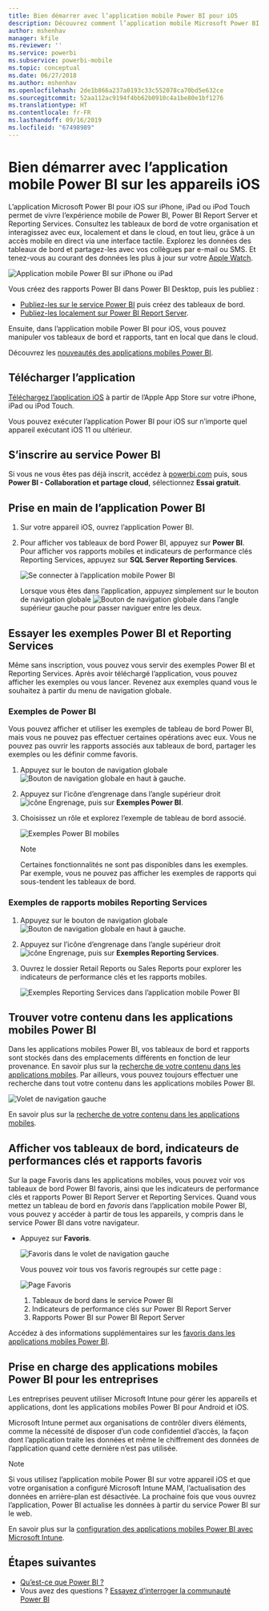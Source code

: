 ```yaml
---
title: Bien démarrer avec l’application mobile Power BI pour iOS
description: Découvrez comment l’application mobile Microsoft Power BI pour iOS parvient à mettre Power BI dans votre poche, avec un accès mobile aux informations métier en local et dans le cloud.
author: mshenhav
manager: kfile
ms.reviewer: ''
ms.service: powerbi
ms.subservice: powerbi-mobile
ms.topic: conceptual
ms.date: 06/27/2018
ms.author: mshenhav
ms.openlocfilehash: 2de1b866a237a0193c33c552078ca70bd5e632ce
ms.sourcegitcommit: 52aa112ac9194f4bb62b0910c4a1be80e1bf1276
ms.translationtype: HT
ms.contentlocale: fr-FR
ms.lasthandoff: 09/16/2019
ms.locfileid: "67498989"
---
```

# <a name="get-started-with-the-power-bi-mobile-app-on-ios-devices"></a>Bien démarrer avec l’application mobile Power BI sur les appareils iOS
L’application Microsoft Power BI pour iOS sur iPhone, iPad ou iPod Touch permet de vivre l’expérience mobile de Power BI, Power BI Report Server et Reporting Services. Consultez les tableaux de bord de votre organisation et interagissez avec eux, localement et dans le cloud, en tout lieu, grâce à un accès mobile en direct via une interface tactile. Explorez les données des tableaux de bord et partagez-les avec vos collègues par e-mail ou SMS. Et tenez-vous au courant des données les plus à jour sur votre [Apple Watch](mobile-apple-watch.md).  

![Application mobile Power BI sur iPhone ou iPad](./media/mobile-iphone-app-get-started/pbi_ipad_iphonedevices.png)

Vous créez des rapports Power BI dans Power BI Desktop, puis les publiez :

* [Publiez-les sur le service Power BI](../../service-get-started.md) puis créez des tableaux de bord.
* [Publiez-les localement sur Power BI Report Server](../../report-server/quickstart-create-powerbi-report.md).

Ensuite, dans l’application mobile Power BI pour iOS, vous pouvez manipuler vos tableaux de bord et rapports, tant en local que dans le cloud.

Découvrez les [nouveautés des applications mobiles Power BI](mobile-whats-new-in-the-mobile-apps.md).

## <a name="download-the-app"></a>Télécharger l’application
[Téléchargez l’application iOS](http://go.microsoft.com/fwlink/?LinkId=522062 "Téléchargez l’application iPhone") à partir de l’Apple App Store sur votre iPhone, iPad ou iPod Touch.

Vous pouvez exécuter l’application Power BI pour iOS sur n’importe quel appareil exécutant iOS 11 ou ultérieur. 

## <a name="sign-up-for-the-power-bi-service"></a>S’inscrire au service Power BI
Si vous ne vous êtes pas déjà inscrit, accédez à [powerbi.com](https://powerbi.microsoft.com/get-started/) puis, sous **Power BI - Collaboration et partage cloud**, sélectionnez **Essai gratuit**.


## <a name="get-started-with-the-power-bi-app"></a>Prise en main de l’application Power BI
1. Sur votre appareil iOS, ouvrez l’application Power BI.
2. Pour afficher vos tableaux de bord Power BI, appuyez sur **Power BI**.  
   Pour afficher vos rapports mobiles et indicateurs de performance clés Reporting Services, appuyez sur **SQL Server Reporting Services**.
   
   ![Se connecter à l’application mobile Power BI](./media/mobile-iphone-app-get-started/power-bi-connect-to-login.png)
   
   Lorsque vous êtes dans l’application, appuyez simplement sur le bouton de navigation globale ![Bouton de navigation globale](./././media/mobile-iphone-app-get-started/power-bi-iphone-global-nav-button.png) dans l’angle supérieur gauche pour passer naviguer entre les deux. 

## <a name="try-the-power-bi-and-reporting-services-samples"></a>Essayer les exemples Power BI et Reporting Services
Même sans inscription, vous pouvez vous servir des exemples Power BI et Reporting Services. Après avoir téléchargé l’application, vous pouvez afficher les exemples ou vous lancer. Revenez aux exemples quand vous le souhaitez à partir du menu de navigation globale.

### <a name="power-bi-samples"></a>Exemples de Power BI
Vous pouvez afficher et utiliser les exemples de tableau de bord Power BI, mais vous ne pouvez pas effectuer certaines opérations avec eux. Vous ne pouvez pas ouvrir les rapports associés aux tableaux de bord, partager les exemples ou les définir comme favoris.

1. Appuyez sur le bouton de navigation globale ![Bouton de navigation globale](./././media/mobile-iphone-app-get-started/power-bi-iphone-global-nav-button.png) en haut à gauche.
2. Appuyez sur l’icône d’engrenage dans l’angle supérieur droit ![icône Engrenage](././media/mobile-iphone-app-get-started/power-bi-ios-gear-icon.png), puis sur **Exemples Power BI**.
3. Choisissez un rôle et explorez l’exemple de tableau de bord associé.  
   
   ![Exemples Power BI mobiles](./media/mobile-iphone-app-get-started/power-bi-iphone-powerbi-samples.png)
   
   > [!NOTE]
   > Certaines fonctionnalités ne sont pas disponibles dans les exemples. Par exemple, vous ne pouvez pas afficher les exemples de rapports qui sous-tendent les tableaux de bord. 
   > 
   > 

### <a name="reporting-services-mobile-report-samples"></a>Exemples de rapports mobiles Reporting Services
1. Appuyez sur le bouton de navigation globale ![Bouton de navigation globale](./././media/mobile-iphone-app-get-started/power-bi-iphone-global-nav-button.png) en haut à gauche.
2. Appuyez sur l’icône d’engrenage dans l’angle supérieur droit ![icône Engrenage](././media/mobile-iphone-app-get-started/power-bi-ios-gear-icon.png), puis sur **Exemples Reporting Services**.
3. Ouvrez le dossier Retail Reports ou Sales Reports pour explorer les indicateurs de performance clés et les rapports mobiles.
   
   ![Exemples Reporting Services dans l’application mobile Power BI](./media/mobile-iphone-app-get-started/power-bi-reporting-services-samples.png)

## <a name="find-your-content-in-the-power-bi-mobile-apps"></a>Trouver votre contenu dans les applications mobiles Power BI
Dans les applications mobiles Power BI, vos tableaux de bord et rapports sont stockés dans des emplacements différents en fonction de leur provenance. En savoir plus sur la [recherche de votre contenu dans les applications mobiles](mobile-apps-quickstart-view-dashboard-report.md). Par ailleurs, vous pouvez toujours effectuer une recherche dans tout votre contenu dans les applications mobiles Power BI. 

![Volet de navigation gauche](./media/mobile-iphone-app-get-started/power-bi-iphone-left-nav.png)

En savoir plus sur la [recherche de votre contenu dans les applications mobiles](mobile-apps-quickstart-view-dashboard-report.md).

## <a name="view-your-favorite-dashboards-kpis-and-reports"></a>Afficher vos tableaux de bord, indicateurs de performances clés et rapports favoris
Sur la page Favoris dans les applications mobiles, vous pouvez voir vos tableaux de bord Power BI favoris, ainsi que les indicateurs de performance clés et rapports Power BI Report Server et Reporting Services. Quand vous mettez un tableau de bord en *favoris* dans l’application mobile Power BI, vous pouvez y accéder à partir de tous les appareils, y compris dans le service Power BI dans votre navigateur. 

* Appuyez sur **Favoris**.
  
   ![Favoris dans le volet de navigation gauche](./media/mobile-iphone-app-get-started/power-bi-iphone-favorites-nav.png)
  
   Vous pouvez voir tous vos favoris regroupés sur cette page :
  
   ![Page Favoris](./media/mobile-iphone-app-get-started/power-bi-iphone-faves-report-server-number-callouts.png)
  
  1. Tableaux de bord dans le service Power BI
  2. Indicateurs de performance clés sur Power BI Report Server
  3. Rapports Power BI sur Power BI Report Server

Accédez à des informations supplémentaires sur les [favoris dans les applications mobiles Power BI](mobile-apps-favorites.md).

## <a name="enterprise-support-for-the-power-bi-mobile-apps"></a>Prise en charge des applications mobiles Power BI pour les entreprises
Les entreprises peuvent utiliser Microsoft Intune pour gérer les appareils et applications, dont les applications mobiles Power BI pour Android et iOS.

Microsoft Intune permet aux organisations de contrôler divers éléments, comme la nécessité de disposer d’un code confidentiel d’accès, la façon dont l’application traite les données et même le chiffrement des données de l’application quand cette dernière n’est pas utilisée.

> [!NOTE]
> Si vous utilisez l’application mobile Power BI sur votre appareil iOS et que votre organisation a configuré Microsoft Intune MAM, l’actualisation des données en arrière-plan est désactivée. La prochaine fois que vous ouvrez l’application, Power BI actualise les données à partir du service Power BI sur le web.
> 

En savoir plus sur la [configuration des applications mobiles Power BI avec Microsoft Intune](../../service-admin-mobile-intune.md). 

## <a name="next-steps"></a>Étapes suivantes

* [Qu’est-ce que Power BI ?](../../power-bi-overview.md)
* Vous avez des questions ? [Essayez d’interroger la communauté Power BI](http://community.powerbi.com/)


